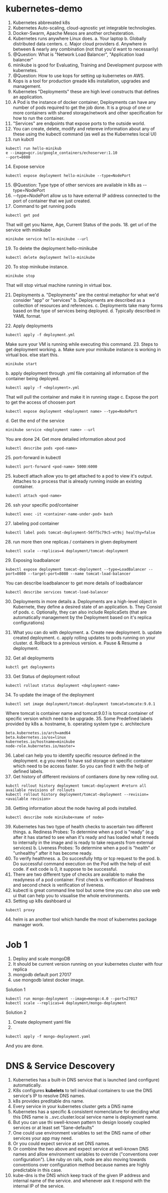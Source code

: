 # kubernetes-demo

1. Kubernetes abbrevated k8s
2. Kubernetes Auto-scaling, cloud-agnostic yet integrable technologies.
3. Docker-Swarm, Apache Mesos are another orchesteration.
4. Kubernetes runs anywhere Linux does.
  a. Your laptop
  b. Globally distributed data centers.
  c. Major cloud providers
  d. Anywhere in between & nearly any combination (not that you'd want to necessarily)
5. @Question: What is "Network Load Balancer", "Application load balancer"
6. minikube is good for Evaluating, Training and Development purpose with kubernetes.
7. @Question: How to use kops for setting up kubernetes on AWS.
8. Kops is a tool for production greade k8s installation, upgrades and management.
9. Kubernetes "Deployments" these are high level constructs that defines an application. 
10. A Pod is the instance of docker container, Deployments can have any number of pods required to get the job done. It is a group of one or more containers with shared storage/network and other specification for how to run the container.
11. "Services" are endpoints that expose ports to the outside world.
12. You can create, delete, modify and retereve information about any of these using the kubectl command (as well as the Kubernetes local UI)
13. run kubctl
```
kubectl run hello-minikub
e --image=gcr.io/google_containers/echoserver:1.10
--port=8080
```
14. Expose service
```
kubectl expose deployment hello-minikube --type=NodePort
```
15. @Question: Type type of other services are available in k8s as --type=NodePort
16. --type=NodePort allow us to have external IP address connected to the port of container that we just created.
17. Command to get running pods
```
kubectl get pod
```
That will get you Name, Age, Current Status of the pods.
18. get url of the service with minikube
```
minikube service hello-minikube --url
```
19. To delete the deployment hello-minikube
```
kubectl delete deployment hello-minikube
```
20. To stop minikube instance.
```
minikube stop
```
That will stop virtual machine running in virtual box.

21. Deployments
  a. "Deployments" are the central metaphor for what we'd consider "app" or "services"
  b. Deployments are described as a collection of resources and references.
  c. Deployments take many forms based on the type of services being deployed. 
  d. Typically described in YAML format.

22. Apply deployments
```
kubectl apply -f deployment.yml
```
Make sure your VM is running while executing this command.
23. Steps to get deployment working.
  a. Make sure your minikube instance is working in virtual box. else start this.
  ```
  minikube start
  ```
  b. apply deployment through <deployment>.yml file containing all information of the container being deployed.
  ```
  kubectl apply -f <deployment>.yml
  ```
  That will pull the container and make it in running stage
  c. Expose the port to get the access of choosen port
  ```
  kubectl expose deployment <deployment name> --type=NodePort
  ```
  d. Get the end of the service
  ```
  minikube service <deployment name> --url
  ```
  You are done
24. Get more detailed information about pod
```
kubectl describe pods <pod-name>
```
25. port-forward in kubectl
```
kubectl port-forward <pod-name> 5000:6000
```
25. kubectl attach allow you to get attached to a pod to view it's output. Attaches to a process that is already running inside an existing container.
```
kubectl attach <pod-name>
```
26. ssh your specific pod/container
```
kubectl exec -it <container-name-under-pod> bash
```
27. labeling pod container
```
kubectl label pods tomcat-deployment-56ff5c79c5-wt9sj healthy=false
```
28. run more then one replicas / containers in given deployment
```
kubectl scale --replicas=4 deployment/tomcat-deployment
```
29. Exposing loadbalancer
```
kubectl expose deployment tomcat-deployment --type=LoadBalancer --port=8080 --target-port=8080 --name tomcat-load-balancer
```
You can describe loadbalancer to get more details of loadbalancer
```
kubectl describe services tomcat-load-balancer
```
30. Deployments in more details
  a. Deployments are a high-level object in Kubernete, they define a desired state of an application.
  b. They Consist of pods.
  c. Optionally, they can also include ReplicaSets (that are automatically management by the Deployment based on it's replica configurations)

31. What you can do with deployment.
  a. Create new deployment.
  b. update created deployment.
  c. apply rolling updates to pods running on your cluster.
  d. Rollback to a previous version.
  e. Pause & Resume a deployment.

32. Get all deployments
```
kubctl get deployments
```
33. Get Status of deployment rollout
```
kubectl rollout status deployment <deployment-name>
```
34. To update the image of the deployment
```
kubectl set image deployment/tomcat-deployment tomcat=tomcate:9.0.1
```
Where tomcat is container name and tomcat:9.0.1 is tomcat container of specific version which need to be upgrade.
35. Some Predefined labels provided by k8s
  a. hostname,
  b. operating system type
  c. architecture
```
beta.kubernetes.io/arch=amd64
beta.kubernetes.io/os=linux
kubernetes.io/hostname=minikube
node-role.kubernetes.io/master=
```
36. Label can help you to identify specific resource defined in the deployment. e.g you need to have ssd storage on specific container which need to be access faster. So you can find it with the help of defined labels. 
37. Get history of different revisions of contianers done by new rolling out.
```
kubctl rollout history deployment tomcat-deployment #return all available revisions of rollouts
kubectl rollout history deployment/tomcat-deployment --revision=<available revision>
```
38. Getting information about the node having all pods installed.
```
kubectl describe node minikube<name of node>
```
39. Kubernetes has two type of health checks to ascertain two different things.
  a. Rediness Probes: To determine when a pod is "ready" (e.g after it has started to see whan it's ready and has loaded what it needs to internally in the image and is ready to take requests from external services)
  b. Liveness Probes: To determine when a pod is "health" or "unhealthy" after it has become ready.
40. To verify healthness.
  a. Do succesfully http or tcp request to the pod.
  b. Do successful command execution on the Pod with the help of exit code. if exit code is 0, it suppose to be successful.
41. There are two different type of checks are available to make the readyness of a pod container. First check is verification of Readness and second check is verification of liveness.
42. kubectl is great command line tool but some time you can also use web ui that can help you to visualise the whole environments.
43. Setting up k8s dashboard ui
```
kubectl proxy
```
44. helm is an another tool which handle the most of kubernetes package manager work.



Job 1
===

1. Deploy and scale mongoDB
2. It should be current version running on your kubernetes cluster with four replica
3. mongodb default port 27017
4. use mongodb latest docker image.

Solution 1
```
kubectl run mongo-deployment --image=mongo:4.0 --port=27017
kubectl scale --replicas=4 deployment/mongo-deployment
```

Solution 2
1. Create deployment yaml file
2. 
```
kubectl apply -f mongo-deployment.yaml
```
And you are done.


DNS & Service Descovery
===

1. Kuberneties has a built-in DNS service that is launched (and configure) automatically.
2. K8s configures **kubelets** to tell individual containers to use the DNS service's IP to resolve DNS names.
3. k8s provides preditable dns name.
4. Every service in your kubernetes cluster gets a DNS name
5. Kubernetes has a specific & consistent nomenclature for deciding what this DNS name is 
   <my-service-name>.<my-namespace>.svc.cluster.local
   service name is deployment name.
6. But you can use thi swell-known pattern to design loosely coupled services or at least set "Sane-defaults"
  1. One could use environment variables to set the DNS name of other services your app may need.
  2. Or you could expect service at set DNS names.
  3. Or combine the two above and expect service at well-known DNS names and allow environment variables to override ("conventions over configuration"). Like ruby on rails, node are also moving towards conventions over configuration method because names are highly predictable in this case.
7. kube-dns is the DNS which keep track of the given IP address and internal name of the service. and whenever ask it respond with the internal IP of the service.

